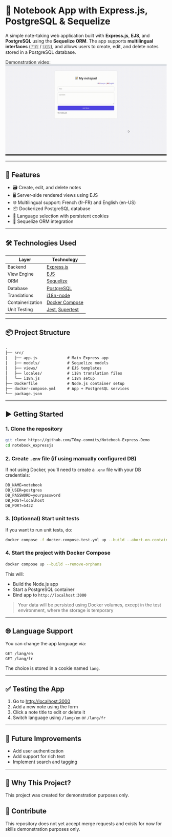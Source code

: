 # 📝 Notebook App with Express.js, PostgreSQL & Sequelize

A simple note-taking web application built with **Express.js**, **EJS**, and **PostgreSQL** using the **Sequelize ORM**. The app supports **multilingual interfaces** (🇫🇷 / 🇺🇸), and allows users to create, edit, and delete notes stored in a PostgreSQL database.

Demonstration video:
![demonstration_video](./doc/media/demonstration_video.gif)

---

## 🚀 Features

- 🗃️ Create, edit, and delete notes
- 🖥️ Server-side rendered views using EJS
- 🌐 Multilingual support: French (fr-FR) and English (en-US)
- 📦 Dockerized PostgreSQL database
- 🔄 Language selection with persistent cookies
- 🔧 Sequelize ORM integration

---

## 🛠️ Technologies Used

| Layer          | Technology                  |
|----------------|-----------------------------|
| Backend        | [Express.js](https://expressjs.com/) |
| View Engine    | [EJS](https://ejs.co/)       |
| ORM            | [Sequelize](https://sequelize.org/) |
| Database       | [PostgreSQL](https://www.postgresql.org/) |
| Translations   | [i18n-node](https://github.com/mashpie/i18n-node) |
| Containerization | [Docker Compose](https://docs.docker.com/compose/) |
| Unit Testing   | [Jest](https://jestjs.io/), [Supertest](https://www.npmjs.com/package/supertest)      |

---

## 📦 Project Structure

```
.
├── src/
│   ├── app.js             # Main Express app
│   ├── models/            # Sequelize models
│   ├── views/             # EJS templates
│   ├── locales/           # i18n translation files
│   └── i18n.js            # i18n setup
├── Dockerfile             # Node.js container setup
├── docker-compose.yml     # App + PostgreSQL services
└── package.json
```

---

## ▶️ Getting Started

### 1. Clone the repository

```bash
git clone https://github.com/T0my-commits/Notebook-Express-Demo
cd notebook_expressjs
```

### 2. Create `.env` file (if using manually configured DB)

If not using Docker, you'll need to create a `.env` file with your DB credentials:

```env
DB_NAME=notebook
DB_USER=postgres
DB_PASSWORD=yourpassword
DB_HOST=localhost
DB_PORT=5432
```

### 3. (Optionnal) Start unit tests

If you want to run unit tests, do:

```bash
docker compose -f docker-compose.test.yml up --build --abort-on-container-exit --remove-orphans
```

### 4. Start the project with Docker Compose

```bash
docker compose up --build --remove-orphans
```

This will:

- Build the Node.js app
- Start a PostgreSQL container
- Bind app to `http://localhost:3000`

> Your data will be persisted using Docker volumes, except in the test environment, where the storage is temporary

---

## 🌐 Language Support

You can change the app language via:

```
GET /lang/en
GET /lang/fr
```

The choice is stored in a cookie named `lang`.

---

## ✅ Testing the App

1. Go to [http://localhost:3000](http://localhost:3000)
2. Add a new note using the form
3. Click a note title to edit or delete it
4. Switch language using `/lang/en` or `/lang/fr`

---

## 🧪 Future Improvements

- Add user authentication
- Add support for rich text
- Implement search and tagging

---

## 💬 Why This Project?

This project was created for demonstration purposes only.

## 🔬 Contribute

This repository does not yet accept merge requests and exists for now for skills demonstration purposes only.
